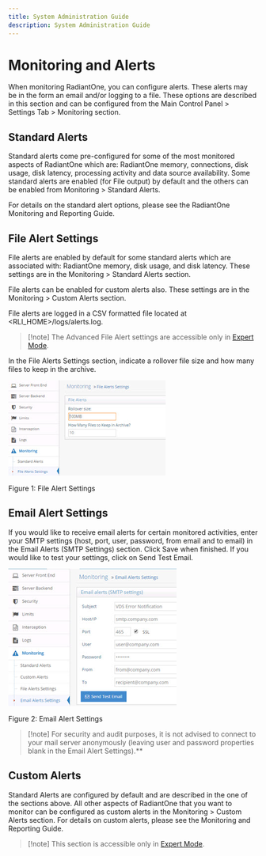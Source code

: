 ```yaml
---
title: System Administration Guide
description: System Administration Guide
---
```


# Monitoring and Alerts

When monitoring RadiantOne, you can configure alerts. These alerts may be in the form an email and/or logging to a file. These options are described in this section and can be configured from the Main Control Panel > Settings Tab > Monitoring section.

## Standard Alerts

Standard alerts come pre-configured for some of the most monitored aspects of RadiantOne which are: RadiantOne memory, connections, disk usage, disk latency, processing activity and data source availability. Some standard alerts are enabled (for File output) by default and the others can be enabled from Monitoring > Standard Alerts. 

For details on the standard alert options, please see the RadiantOne Monitoring and Reporting Guide.

## File Alert Settings

File alerts are enabled by default for some standard alerts which are associated with: RadiantOne memory, disk usage, and disk latency. These settings are in the Monitoring > Standard Alerts section.

File alerts can be enabled for custom alerts also. These settings are in the Monitoring > Custom Alerts section.

File alerts are logged in a CSV formatted file located at <RLI_HOME>/logs/alerts.log.

>[!note] The Advanced File Alert settings are accessible only in [Expert Mode](introduction#expert-mode). 

In the File Alerts Settings section, indicate a rollover file size and how many files to keep in the archive.

![File Alert Settings](Media/Image3.145.jpg)

Figure 1: File Alert Settings

## Email Alert Settings

If you would like to receive email alerts for certain monitored activities, enter your SMTP settings (host, port, user, password, from email and to email) in the Email Alerts (SMTP Settings) section. Click Save when finished. If you would like to test your settings, click on Send Test Email. 

![Email Alert Settings](Media/Image3.146.jpg)

Figure 2: Email Alert Settings

>[!note] For security and audit purposes, it is not advised to connect to your mail server anonymously (leaving user and password properties blank in the Email Alert Settings).**

## Custom Alerts

Standard Alerts are configured by default and are described in the one of the sections above. All other aspects of RadiantOne that you want to monitor can be configured as custom alerts in the Monitoring > Custom Alerts section. For details on custom alerts, please see the Monitoring and Reporting Guide.

>[!note] This section is accessible only in [Expert Mode](introduction#expert-mode). 

